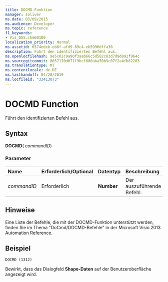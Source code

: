 ```yaml
---
title: DOCMD-Funktion
manager: soliver
ms.date: 03/09/2015
ms.audience: Developer
ms.topic: reference
f1_keywords:
- Vis_DSS.chm60100
localization_priority: Normal
ms.assetid: 6574edeb-eb6f-afd9-89c4-eb5996dffa30
description: Führt den identifizierten Befehl aus.
ms.openlocfilehash: 9e5c02c9a90f3aab66c5d582c83d7d9d892f964c
ms.sourcegitcommit: 8657170d071f9bcf680aba50b9c07f2a4fb82283
ms.translationtype: MT
ms.contentlocale: de-DE
ms.lasthandoff: 04/28/2019
ms.locfileid: "33413073"
---
```

# <a name="docmd-function"></a>DOCMD Function

Führt den identifizierten Befehl aus.
  
## <a name="syntax"></a>Syntax

 **DOCMD**( _commandID_)
  
### <a name="parameters"></a>Parameter

|**Name**|**Erforderlich/Optional**|**Datentyp**|**Beschreibung**|
|:-----|:-----|:-----|:-----|
| _commandID_ <br/> |Erforderlich  <br/> |**Number** <br/> | Der auszuführende Befehl.  <br/> |
   
## <a name="remarks"></a>Hinweise

Eine Liste der Befehle, die mit der DOCMD-Funktion unterstützt werden, finden Sie im Thema "DoCmd/DOCMD-Befehle" in der Microsoft Visio 2013 Automation Reference. 
  
## <a name="example"></a>Beispiel

 `DOCMD (1312)`
  
Bewirkt, dass das Dialogfeld **Shape-Daten** auf der Benutzeroberfläche angezeigt wird. 
  

